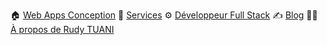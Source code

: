 🏠 [Web Apps Conception](https://www.webapps-conception.fr)
🏤 [Services](https://www.webapps-conception.fr/#services)
⚙️ [Développeur Full Stack](https://www.webapps-conception.fr/#developer)
✍️ [Blog](https://www.webapps-conception.fr/blog)
🤙🏻 [À propos de Rudy TUANI](https://www.webapps-conception.fr/about)


<!--
**webapps-conception/webapps-conception** is a ✨ _special_ ✨ repository because its `README.md` (this file) appears on your GitHub profile.

Here are some ideas to get you started:

- 🔭 I’m currently working on ...
- 🌱 I’m currently learning ...
- 👯 I’m looking to collaborate on ...
- 🤔 I’m looking for help with ...
- 💬 Ask me about ...
- 📫 How to reach me: ...
- 😄 Pronouns: ...
- ⚡ Fun fact: ...
-->
